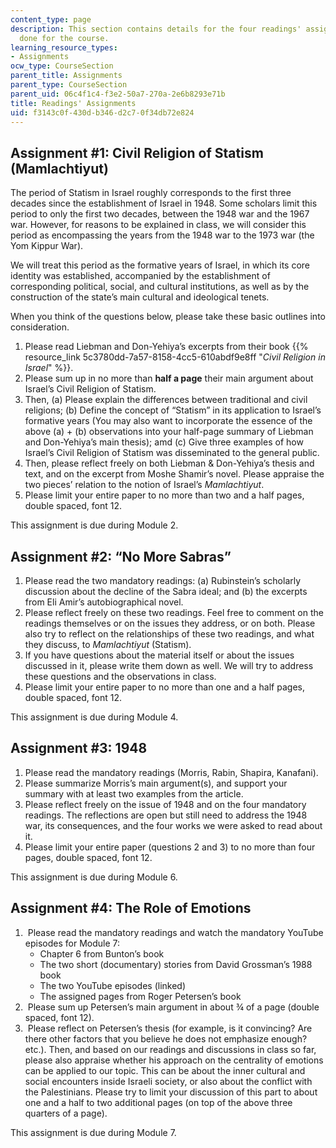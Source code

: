```yaml
---
content_type: page
description: This section contains details for the four readings' assignments to be
  done for the course.
learning_resource_types:
- Assignments
ocw_type: CourseSection
parent_title: Assignments
parent_type: CourseSection
parent_uid: 06c4f1c4-f3e2-50a7-270a-2e6b8293e71b
title: Readings' Assignments
uid: f3143c0f-430d-b346-d2c7-0f34db72e824
---
```


Assignment #1: Civil Religion of Statism (Mamlachtiyut)
-------------------------------------------------------

The period of Statism in Israel roughly corresponds to the first three decades since the establishment of Israel in 1948. Some scholars limit this period to only the first two decades, between the 1948 war and the 1967 war. However, for reasons to be explained in class, we will consider this period as encompassing the years from the 1948 war to the 1973 war (the Yom Kippur War).

We will treat this period as the formative years of Israel, in which its core identity was established, accompanied by the establishment of corresponding political, social, and cultural institutions, as well as by the construction of the state’s main cultural and ideological tenets.

When you think of the questions below, please take these basic outlines into consideration.

1.  Please read Liebman and Don-Yehiya’s excerpts from their book {{% resource_link 5c3780dd-7a57-8158-4cc5-610abdf9e8ff "_Civil Religion in Israel_" %}}.
2.  Please sum up in no more than **half a page** their main argument about Israel’s Civil Religion of Statism.
3.  Then, (a) Please explain the differences between traditional and civil religions; (b) Define the concept of “Statism” in its application to Israel’s formative years (You may also want to incorporate the essence of the above (a) + (b) observations into your half-page summary of Liebman and Don-Yehiya’s main thesis); amd (c) Give three examples of how Israel’s Civil Religion of Statism was disseminated to the general public.
4.  Then, please reflect freely on both Liebman & Don-Yehiya’s thesis and text, and on the excerpt from Moshe Shamir’s novel. Please appraise the two pieces’ relation to the notion of Israel’s _Mamlachtiyut_.
5.  Please limit your entire paper to no more than two and a half pages, double spaced, font 12.

This assignment is due during Module 2.

Assignment #2: “No More Sabras”
-------------------------------

1.  Please read the two mandatory readings: (a) Rubinstein’s scholarly discussion about the decline of the Sabra ideal; and (b) the excerpts from Eli Amir’s autobiographical novel.
2.  Please reflect freely on these two readings. Feel free to comment on the readings themselves or on the issues they address, or on both. Please also try to reflect on the relationships of these two readings, and what they discuss, to _Mamlachtiyut_ (Statism).
3.  If you have questions about the material itself or about the issues discussed in it, please write them down as well. We will try to address these questions and the observations in class.
4.  Please limit your entire paper to no more than one and a half pages, double spaced, font 12.

This assignment is due during Module 4.

Assignment #3: 1948
-------------------

1.  Please read the mandatory readings (Morris, Rabin, Shapira, Kanafani).
2.  Please summarize Morris’s main argument(s), and support your summary with at least two examples from the article.
3.  Please reflect freely on the issue of 1948 and on the four mandatory readings. The reflections are open but still need to address the 1948 war, its consequences, and the four works we were asked to read about it.
4.  Please limit your entire paper (questions 2 and 3) to no more than four pages, double spaced, font 12.

This assignment is due during Module 6.

Assignment #4: The Role of Emotions
-----------------------------------

1.   Please read the mandatory readings and watch the mandatory YouTube episodes for Module 7:
    *   Chapter 6 from Bunton’s book
    *   The two short (documentary) stories from David Grossman’s 1988 book
    *   The two YouTube episodes (linked)
    *   The assigned pages from Roger Petersen’s book
2.   Please sum up Petersen’s main argument in about ¾ of a page (double spaced, font 12).
3.   Please reflect on Petersen’s thesis (for example, is it convincing? Are there other factors that you believe he does not emphasize enough? etc.). Then, and based on our readings and discussions in class so far, please also appraise whether his approach on the centrality of emotions can be applied to our topic. This can be about the inner cultural and social encounters inside Israeli society, or also about the conflict with the Palestinians. Please try to limit your discussion of this part to about one and a half to two additional pages (on top of the above three quarters of a page).

This assignment is due during Module 7.